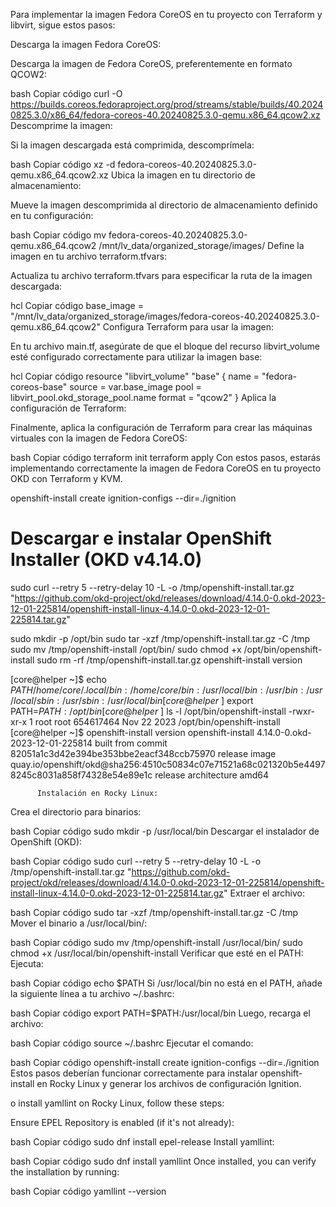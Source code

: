 Para implementar la imagen Fedora CoreOS en tu proyecto con Terraform y libvirt, sigue estos pasos:

Descarga la imagen Fedora CoreOS:

Descarga la imagen de Fedora CoreOS, preferentemente en formato QCOW2:

bash
Copiar código
curl -O https://builds.coreos.fedoraproject.org/prod/streams/stable/builds/40.20240825.3.0/x86_64/fedora-coreos-40.20240825.3.0-qemu.x86_64.qcow2.xz
Descomprime la imagen:

Si la imagen descargada está comprimida, descomprímela:

bash
Copiar código
xz -d fedora-coreos-40.20240825.3.0-qemu.x86_64.qcow2.xz
Ubica la imagen en tu directorio de almacenamiento:

Mueve la imagen descomprimida al directorio de almacenamiento definido en tu configuración:

bash
Copiar código
mv fedora-coreos-40.20240825.3.0-qemu.x86_64.qcow2 /mnt/lv_data/organized_storage/images/
Define la imagen en tu archivo terraform.tfvars:

Actualiza tu archivo terraform.tfvars para especificar la ruta de la imagen descargada:

hcl
Copiar código
base_image = "/mnt/lv_data/organized_storage/images/fedora-coreos-40.20240825.3.0-qemu.x86_64.qcow2"
Configura Terraform para usar la imagen:

En tu archivo main.tf, asegúrate de que el bloque del recurso libvirt_volume esté configurado correctamente para utilizar la imagen base:

hcl
Copiar código
resource "libvirt_volume" "base" {
  name   = "fedora-coreos-base"
  source = var.base_image
  pool   = libvirt_pool.okd_storage_pool.name
  format = "qcow2"
}
Aplica la configuración de Terraform:

Finalmente, aplica la configuración de Terraform para crear las máquinas virtuales con la imagen de Fedora CoreOS:

bash
Copiar código
terraform init
terraform apply
Con estos pasos, estarás implementando correctamente la imagen de Fedora CoreOS en tu proyecto OKD con Terraform y KVM.



openshift-install create ignition-configs --dir=./ignition






# Descargar e instalar OpenShift Installer (OKD v4.14.0)


sudo curl --retry 5 --retry-delay 10 -L -o /tmp/openshift-install.tar.gz "https://github.com/okd-project/okd/releases/download/4.14.0-0.okd-2023-12-01-225814/openshift-install-linux-4.14.0-0.okd-2023-12-01-225814.tar.gz"

sudo mkdir -p /opt/bin
sudo tar -xzf /tmp/openshift-install.tar.gz -C /tmp
sudo mv /tmp/openshift-install /opt/bin/
sudo chmod +x /opt/bin/openshift-install
sudo rm -rf /tmp/openshift-install.tar.gz
openshift-install version



[core@helper ~]$ echo $PATH
/home/core/.local/bin:/home/core/bin:/usr/local/bin:/usr/bin:/usr/local/sbin:/usr/sbin:/usr/local/bin
[core@helper ~]$ export PATH=$PATH:/opt/bin
[core@helper ~]$ ls -l /opt/bin/openshift-install
-rwxr-xr-x 1 root root 654617464 Nov 22  2023 /opt/bin/openshift-install
[core@helper ~]$ openshift-install version
openshift-install 4.14.0-0.okd-2023-12-01-225814
built from commit 82051a1c3d42e394be353bbe2eacf348ccb75970
release image quay.io/openshift/okd@sha256:4510c50834c07e71521a68c021320b5e44978245c8031a858f74328e54e89e1c
release architecture amd64



          Instalación en Rocky Linux:
Crea el directorio para binarios:

bash
Copiar código
sudo mkdir -p /usr/local/bin
Descargar el instalador de OpenShift (OKD):

bash
Copiar código
sudo curl --retry 5 --retry-delay 10 -L -o /tmp/openshift-install.tar.gz "https://github.com/okd-project/okd/releases/download/4.14.0-0.okd-2023-12-01-225814/openshift-install-linux-4.14.0-0.okd-2023-12-01-225814.tar.gz"
Extraer el archivo:

bash
Copiar código
sudo tar -xzf /tmp/openshift-install.tar.gz -C /tmp
Mover el binario a /usr/local/bin/:

bash
Copiar código
sudo mv /tmp/openshift-install /usr/local/bin/
sudo chmod +x /usr/local/bin/openshift-install
Verificar que esté en el PATH: Ejecuta:

bash
Copiar código
echo $PATH
Si /usr/local/bin no está en el PATH, añade la siguiente línea a tu archivo ~/.bashrc:

bash
Copiar código
export PATH=$PATH:/usr/local/bin
Luego, recarga el archivo:

bash
Copiar código
source ~/.bashrc
Ejecutar el comando:

bash
Copiar código
openshift-install create ignition-configs --dir=./ignition
Estos pasos deberían funcionar correctamente para instalar openshift-install en Rocky Linux y generar los archivos de configuración Ignition.



o install yamllint on Rocky Linux, follow these steps:

Ensure EPEL Repository is enabled (if it's not already):

bash
Copiar código
sudo dnf install epel-release
Install yamllint:

bash
Copiar código
sudo dnf install yamllint
Once installed, you can verify the installation by running:

bash
Copiar código
yamllint --version